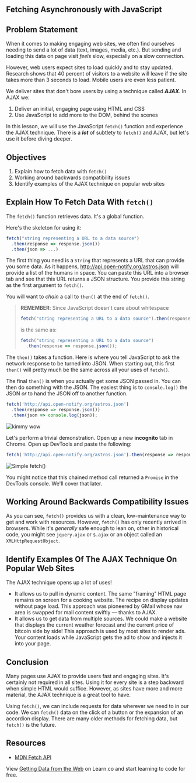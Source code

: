 Fetching Asynchronously with JavaScript
---

## Problem Statement

When it comes to making engaging web sites, we often find ourselves needing to
send a lot of data (text, images, media, etc.). But sending and loading this
data on page visit *feels* slow, especially on a slow connection.

However, web users expect sites to load quickly and to stay updated. Research
shows that 40 percent of visitors to a website will leave if the site takes
more than 3 seconds to load. Mobile users are even less patient.

We deliver sites that don't bore users by using a technique called ***AJAX***.
In AJAX we:

1. Deliver an initial, engaging page using HTML and CSS
2. Use JavaScript to add more to the DOM, behind the scenes

In this lesson, we will use the JavaScript `fetch()` function and experience
the AJAX technique. There is a ***lot*** of subtlety to `fetch()` and AJAX, but
let's use it before diving deeper.

## Objectives

1. Explain how to fetch data with `fetch()`
2. Working around backwards compatibility issues
3. Identify examples of the AJAX technique on popular web sites

## Explain How To Fetch Data With `fetch()`

The `fetch()` function retrieves data. It's a global function.

Here's the skeleton for using it:

```js
fetch("string representing a URL to a data source")
  .then(response => response.json())
  .then(json => ...)
```

The first thing you need is a `String` that represents a URL that can provide
you some data. As it happens, http://api.open-notify.org/astros.json will
provide a list of the humans in space. You can paste this URL into a browser
tab and see that this URL returns a JSON structure. You provide this string as
the first argument to `fetch()`.

You will want to _chain_ a call to `then()` at the end of `fetch()`.

> **REMEMBER**: Since JavaScript doesn't care about whitespace
> 
> ```js
> fetch("string representing a URL to a data source").then(response => response.json());
> ```
> 
> is the same as:
> 
> ```js
> fetch("string representing a URL to a data source")
>   .then(response => response.json());
> ```

The `then()` takes a function. Here is where you tell JavaScript to ask the
network response to be turned into JSON.  When starting out, this first
`then()` will pretty much be the same across all your uses of `fetch()`.

The final `then()` is when you actually get some JSON passed in. You can then
do something with the JSON. The easiest thing is to `console.log()` the JSON
_or_ to hand the JSON off to another function.

```js
fetch('http://api.open-notify.org/astros.json')
  .then(response => response.json())
  .then(json => console.log(json));
```

![kimmy wow](http://i.giphy.com/3osxYwZm9WZwnt1Zja.gif)

Let's perform a trivial demonstration. Open up a new **incognito** tab in
Chrome. Open up DevTools and paste the following:

```js
fetch('http://api.open-notify.org/astros.json').then(response => response.json()).then(json => document.write(`Holy cow! There are ${json["number"]} humans in space.`));
```

![Simple fetch()](https://curriculum-content.s3.amazonaws.com/skills-front-end-web-development/js-async-fetch-readme/simple_fetch_incog_window.png)

You might notice that this chained method call returned a `Promise` in the
DevTools console. We'll
cover that later.

## Working Around Backwards Compatibility Issues

As you can see, `fetch()` provides us with a clean, low-maintenance way to get
and work with resources. However, `fetch()` has only recently arrived in
browsers. While it's _generally_ safe enough to lean on, other in historical
code,  you might see `jquery.ajax` or `$.ajax` or an object called an
`XMLHttpRequestObject`.

## Identify Examples Of The AJAX Technique On Popular Web Sites

The AJAX technique opens up a lot of uses!

* It allows us to pull in dynamic content. The same "framing" HTML page remains
  on screen for a cooking website. The recipe on display updates without page
  load.  This approach was pioneered by GMail whose nav area is swapped
  for mail content swiftly &mdash; thanks to AJAX.
* It allows us to get data from multiple sources. We could make a website that
  displays the current weather forecast and the current price of bitcoin side
  by side! This approach is used by most sites to render ads. Your content loads
  while JavaScript gets the ad to show and injects it into your page.

## Conclusion

Many pages use AJAX to provide users fast and engaging sites.  It's certainly
not required in all sites. Using it for every site is a step backward when
simple HTML would suffice. However, as sites have more and more material, the
AJAX technique is a great tool to have.

Using `fetch()`, we can include requests for data wherever we need to in
our code. We can `fetch()` data on the click of a button or the expansion of an
accordion display. There are many older methods for fetching data, but
`fetch()` is the future.

## Resources

- [MDN Fetch API](https://developer.mozilla.org/en-US/docs/Web/API/Fetch_API)

<p class='util--hide'>View <a href='https://learn.co/lessons/javascript-fetch'>Getting Data from the Web</a> on Learn.co and start learning to code for free.</p>
